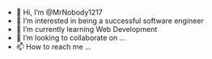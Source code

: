 - 👋 Hi, I’m @MrNobody1217
- 👀 I’m interested in being a successful software engineer
- 🌱 I’m currently learning Web Development
- 💞️ I’m looking to collaborate on ...
- 📫 How to reach me ...

<!---
MrNobody1217/MrNobody1217 is a ✨ special ✨ repository because its `README.md` (this file) appears on your GitHub profile.
You can click the Preview link to take a look at your changes.
--->
